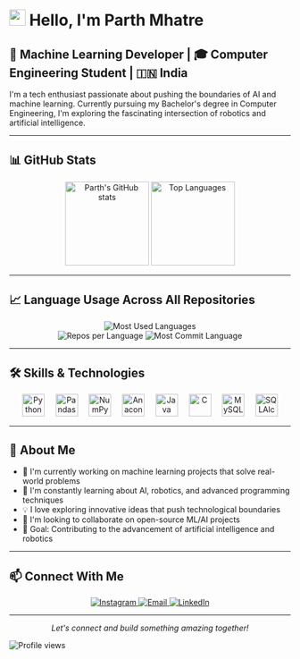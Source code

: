 # <img src="https://raw.githubusercontent.com/TheDudeThatCode/TheDudeThatCode/master/Assets/Hi.gif" width="29px"> Hello, I'm Parth Mhatre

## 🤖 Machine Learning Developer | 🎓 Computer Engineering Student | 🇮🇳 India

I'm a tech enthusiast passionate about pushing the boundaries of AI and machine learning. Currently pursuing my Bachelor's degree in Computer Engineering, I'm exploring the fascinating intersection of robotics and artificial intelligence.

---

## 📊 GitHub Stats

<div align="center">
  <img src="https://github-readme-stats.vercel.app/api?username=Parth-S-Mhatre&hide_title=false&show_icons=true&include_all_commits=true&count_private=true&theme=dracula&locale=en&hide_border=true" height="150" alt="Parth's GitHub stats" /> 
  <img src="https://github-readme-stats.vercel.app/api/top-langs?username=Parth-S-Mhatre&locale=en&hide_title=false&layout=compact&card_width=320&langs_count=6&theme=dracula&hide_border=true" height="150" alt="Top Languages" />
</div>

---

## 📈 Language Usage Across All Repositories

<div align="center">
  <img src="https://github-readme-stats.vercel.app/api/top-langs/?username=Parth-S-Mhatre&layout=compact&theme=dracula&count_private=true&hide_border=true&langs_count=10&include_all_commits=true" alt="Most Used Languages" />
</div>

<div align="center">
  <img src="https://github-profile-summary-cards.vercel.app/api/cards/repos-per-language?username=Parth-S-Mhatre&theme=dracula" alt="Repos per Language" />
  <img src="https://github-profile-summary-cards.vercel.app/api/cards/most-commit-language?username=Parth-S-Mhatre&theme=dracula" alt="Most Commit Language" />
</div>

<!-- Note: For private repositories, deploy your own instance of github-readme-stats -->
<!-- 
To include private repositories in your stats:
1. Create a personal access token with repo scope at https://github.com/settings/tokens
2. Deploy your own vercel instance of github-readme-stats (https://github.com/anuraghazra/github-readme-stats)
3. Set the token as an environment variable in your deployment
4. Update URLs to point to your deployment
-->

---

## 🛠️ Skills & Technologies

<div align="center">
  <img src="https://cdn.jsdelivr.net/gh/devicons/devicon/icons/python/python-original.svg" height="40" alt="Python" title="Python" />
  &nbsp;&nbsp;&nbsp;
  <img src="https://cdn.jsdelivr.net/gh/devicons/devicon/icons/pandas/pandas-original.svg" height="40" alt="Pandas" title="Pandas" />
  &nbsp;&nbsp;&nbsp;
  <img src="https://cdn.jsdelivr.net/gh/devicons/devicon/icons/numpy/numpy-original.svg" height="40" alt="NumPy" title="NumPy" />
  &nbsp;&nbsp;&nbsp;
  <img src="https://cdn.jsdelivr.net/gh/devicons/devicon/icons/anaconda/anaconda-original.svg" height="40" alt="Anaconda" title="Anaconda" />
  &nbsp;&nbsp;&nbsp;
  <img src="https://cdn.jsdelivr.net/gh/devicons/devicon/icons/java/java-original.svg" height="40" alt="Java" title="Java" />
  &nbsp;&nbsp;&nbsp;
  <img src="https://cdn.jsdelivr.net/gh/devicons/devicon/icons/c/c-original.svg" height="40" alt="C" title="C" />
  &nbsp;&nbsp;&nbsp;
  <img src="https://cdn.jsdelivr.net/gh/devicons/devicon/icons/mysql/mysql-original.svg" height="40" alt="MySQL" title="MySQL" />
  &nbsp;&nbsp;&nbsp;
  <img src="https://cdn.jsdelivr.net/gh/devicons/devicon/icons/sqlalchemy/sqlalchemy-original.svg" height="40" alt="SQLAlchemy" title="SQLAlchemy" />
</div>

---

## 🌟 About Me

- 🔭 I'm currently working on machine learning projects that solve real-world problems
- 🌱 I'm constantly learning about AI, robotics, and advanced programming techniques
- 💡 I love exploring innovative ideas that push technological boundaries
- 🤝 I'm looking to collaborate on open-source ML/AI projects
- 🎯 Goal: Contributing to the advancement of artificial intelligence and robotics

---

## 📫 Connect With Me

<div align="center">
  <a href="https://www.instagram.com/parth_s_mhatre?igsh=MWRjZHNveTUyb3dkZA==" target="_blank">
    <img src="https://img.shields.io/badge/Instagram-%23E4405F.svg?style=for-the-badge&logo=Instagram&logoColor=white" alt="Instagram" />
  </a>
  <!-- Add more social links as needed -->
  <a href="mailto:your.email@example.com" target="_blank">
    <img src="https://img.shields.io/badge/Email-D14836?style=for-the-badge&logo=gmail&logoColor=white" alt="Email" />
  </a>
  <a href="https://www.linkedin.com/in/your-profile" target="_blank">
    <img src="https://img.shields.io/badge/LinkedIn-%230077B5.svg?style=for-the-badge&logo=linkedin&logoColor=white" alt="LinkedIn" />
  </a>
</div>

---

<p align="center">
  <i>Let's connect and build something amazing together!</i>
</p>

![Profile views](https://komarev.com/ghpvc/?username=Parth-S-Mhatre&color=brightgreen)

